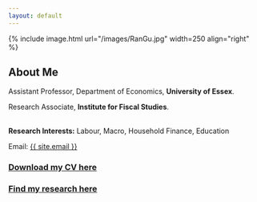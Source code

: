 ```yaml
---
layout: default
---
```


{% include image.html url="/images/RanGu.jpg" width=250 align="right" %}
<br>

## About Me
Assistant Professor, Department of Economics, **University of Essex**.      

Research Associate, **Institute for Fiscal Studies**.    
<br/>

**Research Interests:** Labour, Macro, Household Finance, Education
<br/>

Email: <a href="mailto:{{ site.email }}">{{ site.email }}</a>

### [Download my CV here](https://drive.google.com/file/d/1CxtcSsPBSsJIAqw-mH986dI93GF8yXxB/view?usp=drive_link)

### [Find my research here](/research/index.html)
